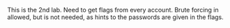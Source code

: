 This is the 2nd lab. Need to get flags from every account. Brute forcing in allowed, but is not needed, as hints to the passwords are given in the flags.
